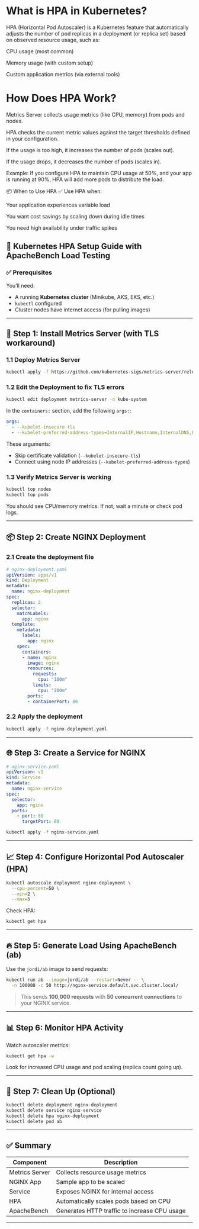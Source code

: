 
# What is HPA in Kubernetes?
HPA (Horizontal Pod Autoscaler) is a Kubernetes feature that automatically adjusts the number of pod replicas in a deployment (or replica set) based on observed resource usage, such as:

  CPU usage (most common)
  
  Memory usage (with custom setup)
  
  Custom application metrics (via external tools)

#  How Does HPA Work?
Metrics Server collects usage metrics (like CPU, memory) from pods and nodes.

HPA checks the current metric values against the target thresholds defined in your configuration.

If the usage is too high, it increases the number of pods (scales out).

If the usage drops, it decreases the number of pods (scales in).

Example:
If you configure HPA to maintain CPU usage at 50%, and your app is running at 90%, HPA will add more pods to distribute the load.

📦 When to Use HPA
✅ Use HPA when:

Your application experiences variable load

You want cost savings by scaling down during idle times

You need high availability under traffic spikes

## 📘 Kubernetes HPA Setup Guide with ApacheBench Load Testing

### ✅ Prerequisites

You’ll need:

* A running **Kubernetes cluster** (Minikube, AKS, EKS, etc.)
* `kubectl` configured
* Cluster nodes have internet access (for pulling images)

---

## 🚀 Step 1: Install Metrics Server (with TLS workaround)

### 1.1 Deploy Metrics Server

```bash
kubectl apply -f https://github.com/kubernetes-sigs/metrics-server/releases/latest/download/components.yaml
```

### 1.2 Edit the Deployment to fix TLS errors

```bash
kubectl edit deployment metrics-server -n kube-system
```

In the `containers:` section, add the following `args:`:

```yaml
args:
  - --kubelet-insecure-tls
  - --kubelet-preferred-address-types=InternalIP,Hostname,InternalDNS,ExternalDNS,ExternalIP
```

These arguments:

* Skip certificate validation (`--kubelet-insecure-tls`)
* Connect using node IP addresses (`--kubelet-preferred-address-types`)

### 1.3 Verify Metrics Server is working

```bash
kubectl top nodes
kubectl top pods
```

You should see CPU/memory metrics. If not, wait a minute or check pod logs.

---

## 📦 Step 2: Create NGINX Deployment

### 2.1 Create the deployment file

```yaml
# nginx-deployment.yaml
apiVersion: apps/v1
kind: Deployment
metadata:
  name: nginx-deployment
spec:
  replicas: 2
  selector:
    matchLabels:
      app: nginx
  template:
    metadata:
      labels:
        app: nginx
    spec:
      containers:
      - name: nginx
        image: nginx
        resources:
          requests:
            cpu: "100m"
          limits:
            cpu: "200m"
        ports:
        - containerPort: 80
```

### 2.2 Apply the deployment

```bash
kubectl apply -f nginx-deployment.yaml
```

---

## 🌐 Step 3: Create a Service for NGINX

```yaml
# nginx-service.yaml
apiVersion: v1
kind: Service
metadata:
  name: nginx-service
spec:
  selector:
    app: nginx
  ports:
    - port: 80
      targetPort: 80
```

```bash
kubectl apply -f nginx-service.yaml
```

---

## 📈 Step 4: Configure Horizontal Pod Autoscaler (HPA)

```bash
kubectl autoscale deployment nginx-deployment \
  --cpu-percent=50 \
  --min=2 \
  --max=5
```

Check HPA:

```bash
kubectl get hpa
```

---

## 🔥 Step 5: Generate Load Using ApacheBench (ab)

Use the `jordi/ab` image to send requests:

```bash
kubectl run ab --image=jordi/ab --restart=Never -- \
  -n 100000 -c 50 http://nginx-service.default.svc.cluster.local/
```

> This sends **100,000 requests** with **50 concurrent connections** to your NGINX service.

---

## 📊 Step 6: Monitor HPA Activity

Watch autoscaler metrics:

```bash
kubectl get hpa -w
```

Look for increased CPU usage and pod scaling (replica count going up).

---

## 🧹 Step 7: Clean Up (Optional)

```bash
kubectl delete deployment nginx-deployment
kubectl delete service nginx-service
kubectl delete hpa nginx-deployment
kubectl delete pod ab
```

---

## ✅ Summary

| Component      | Description                                  |
| -------------- | -------------------------------------------- |
| Metrics Server | Collects resource usage metrics              |
| NGINX App      | Sample app to be scaled                      |
| Service        | Exposes NGINX for internal access            |
| HPA            | Automatically scales pods based on CPU       |
| ApacheBench    | Generates HTTP traffic to increase CPU usage |

---


